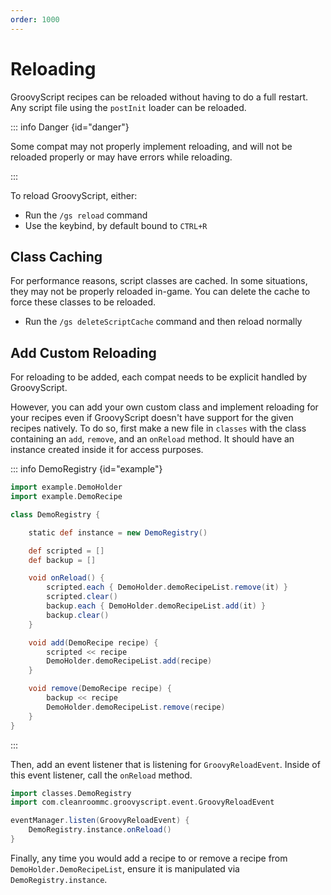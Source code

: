 ```yaml
---
order: 1000
---
```


# Reloading


GroovyScript recipes can be reloaded without having to do a full restart.
Any script file using the `postInit` loader can be reloaded.

::: info Danger {id="danger"}

Some compat may not properly implement reloading, and will not be reloaded properly or may have errors while reloading.

:::

To reload GroovyScript, either:

- Run the `/gs reload` command
- Use the keybind, by default bound to `CTRL+R`


## Class Caching

For performance reasons, script classes are cached.
In some situations, they may not be properly reloaded in-game.
You can delete the cache to force these classes to be reloaded.

- Run the `/gs deleteScriptCache` command and then reload normally


## Add Custom Reloading

For reloading to be added, each compat needs to be explicit handled by GroovyScript.

However, you can add your own custom class and implement reloading for your recipes even if GroovyScript doesn't have support for the given recipes natively.
To do so, first make a new file in `classes` with the class containing an `add`, `remove`, and an `onReload` method.
It should have an instance created inside it for access purposes.

::: info DemoRegistry {id="example"}
```groovy
import example.DemoHolder
import example.DemoRecipe

class DemoRegistry {

    static def instance = new DemoRegistry()

    def scripted = []
    def backup = []

    void onReload() {
        scripted.each { DemoHolder.demoRecipeList.remove(it) }
        scripted.clear()
        backup.each { DemoHolder.demoRecipeList.add(it) }
        backup.clear()
    }

    void add(DemoRecipe recipe) {
        scripted << recipe
        DemoHolder.demoRecipeList.add(recipe)
    }

    void remove(DemoRecipe recipe) {
        backup << recipe
        DemoHolder.demoRecipeList.remove(recipe)
    }
}
```
:::

Then, add an event listener that is listening for `GroovyReloadEvent`.
Inside of this event listener, call the `onReload` method.

```groovy
import classes.DemoRegistry
import com.cleanroommc.groovyscript.event.GroovyReloadEvent

eventManager.listen(GroovyReloadEvent) {
    DemoRegistry.instance.onReload()
}
```

Finally, any time you would add a recipe to or remove a recipe from `DemoHolder.DemoRecipeList`,
ensure it is manipulated via `DemoRegistry.instance`.
